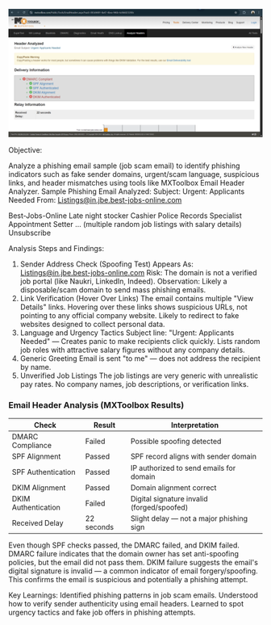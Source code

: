 ![Email Header Analysis](./email_header_analysis.png)

Objective:

Analyze a phishing email sample (job scam email) to identify phishing indicators such as fake sender domains, urgent/scam language, suspicious links, and header mismatches using tools like MXToolbox Email Header Analyzer.
Sample Phishing Email Analyzed:
Subject: Urgent: Applicants Needed
From: Listings@in.jbe.best-jobs-online.com

Best-Jobs-Online
Late night stocker
Cashier
Police Records Specialist
Appointment Setter
... (multiple random job listings with salary details)
Unsubscribe

Analysis Steps and Findings:
1. Sender Address Check (Spoofing Test)
Appears As: Listings@in.jbe.best-jobs-online.com
Risk: The domain is not a verified job portal (like Naukri, LinkedIn, Indeed).
Observation: Likely a disposable/scam domain to send mass phishing emails.
2. Link Verification (Hover Over Links)
The email contains multiple "View Details" links.
Hovering over these links shows suspicious URLs, not pointing to any official company website.
Likely to redirect to fake websites designed to collect personal data.
3. Language and Urgency Tactics
Subject line: "Urgent: Applicants Needed" — Creates panic to make recipients click quickly.
Lists random job roles with attractive salary figures without any company details.
4. Generic Greeting
Email is sent "to me" — does not address the recipient by name.
5. Unverified Job Listings
The job listings are very generic with unrealistic pay rates.
No company names, job descriptions, or verification links.

### Email Header Analysis (MXToolbox Results)

| Check                     | Result     | Interpretation                               |
|---------------------------|------------|----------------------------------------------|
| DMARC Compliance           | Failed     | Possible spoofing detected                   |
| SPF Alignment              | Passed     | SPF record aligns with sender domain         |
| SPF Authentication         | Passed     | IP authorized to send emails for domain      |
| DKIM Alignment             | Passed     | Domain alignment correct                     |
| DKIM Authentication        | Failed     | Digital signature invalid (forged/spoofed)   |
| Received Delay             | 22 seconds | Slight delay — not a major phishing sign     |

Even though SPF checks passed, the DMARC failed, and DKIM failed.
DMARC failure indicates that the domain owner has set anti-spoofing policies, but the email did not pass them.
DKIM failure suggests the email's digital signature is invalid — a common indicator of email forgery/spoofing.
This confirms the email is suspicious and potentially a phishing attempt.

Key Learnings:
Identified phishing patterns in job scam emails.
Understood how to verify sender authenticity using email headers.
Learned to spot urgency tactics and fake job offers in phishing attempts.





